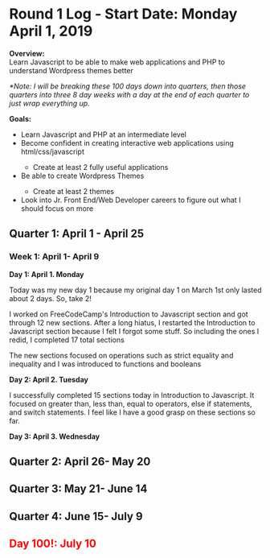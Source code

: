 <h1>Round 1 Log - Start Date: Monday April 1, 2019</h1>
<p><strong>Overview:</strong><br>
  Learn Javascript to be able to make web applications  and PHP to understand Wordpress themes better </p>
<p><em>*Note: I will be breaking these 100 days down into quarters, then those quarters into three 8 day weeks with a day at the end of each quarter to just wrap everything up.</em></p>
<p><strong>Goals:</strong></p>
<ul>
  <li>Learn Javascript and PHP at an intermediate level</li>
  <li>Become confident in creating interactive web applications using html/css/javascript</li>
  <ul>
    <li>Create at least 2 fully useful applications</li>
  </ul>
  <li>Be able to create Wordpress Themes</li>
  <ul>
    <li>Create at least 2 themes</li>
  </ul>
  <li>Look into Jr. Front End/Web Developer careers to figure out what I should focus on more</li>
</ul>
<h2>Quarter 1: April 1 - April 25</h2>
<h3>Week 1: April 1- April 9</h3>
<p><strong>Day 1: April 1. Monday</strong></p>
<p>Today was my new day 1 because my original day 1 on March 1st only lasted about 2 days. So, take 2!</p>
<p>I worked on FreeCodeCamp's Introduction to Javascript section and got through 12 new sections. After a long hiatus, I restarted the Introduction to Javascript section because I felt I forgot some stuff. So including the ones I redid, I completed 17 total sections</p><p>The new sections focused on operations such as strict equality and inequality and I was introduced to functions and booleans</p>
<p><strong>Day 2: April 2. Tuesday</strong></p>
<p>I successfully completed 15 sections today in Introduction to Javascript. It focused on greater than, less than, equal to operators, else if statements, and switch statements. I feel like I have a good grasp on these sections so far.</p>
<p><strong>Day 3: April 3. Wednesday</strong></p>
<h2>Quarter 2: April 26- May 20</h2>
<h2>Quarter 3: May 21- June 14</h2>
<h2>Quarter 4: June 15- July 9</h2>
<h2 style="color: red">Day 100!: July 10</h2>
